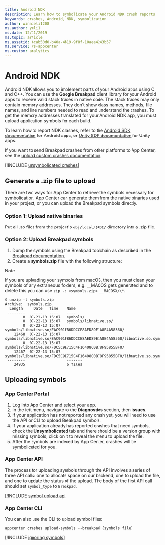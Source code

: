 ```yaml
---
title: Android NDK
description: Learn how to symbolicate your Android NDK crash reports
keywords: crashes, Android, NDK, symbolication
author: winnieli1208
ms.author: yuli1
ms.date: 12/11/2019
ms.topic: article
ms.assetid: 6cab50d0-b40a-4b19-9f8f-10aea4243b57
ms.service: vs-appcenter
ms.custom: analytics
---
```


# Android NDK

Android NDK allows you to implement parts of your Android apps using C and C++. You can use the **Google Breakpad** client library for your Android apps to receive valid stack traces in native code. The stack traces may only contain memory addresses. They don’t show class names, methods, file names, and line numbers needed to read and understand the crashes. To get the memory addresses translated for your Android NDK app, you must upload application symbols for each build.

To learn how to report NDK crashes, refer to the [Android SDK documentation](~/sdk/crashes/android.md#reporting-ndk-crashes) for Android apps, or [Unity SDK documentation](~/sdk/crashes/unity.md#reporting-ndk-crashes) for Unity apps.

If you want to send Breakpad crashes from other platforms to App Center, see the [upload custom crashes documentation](~/diagnostics/upload-crashes.md#upload-a-breakpad-crash-log-and-minidump).

[!INCLUDE [unsymbolicated crashes](includes/unsymbolicated-crashes.md)]

## Generate a .zip file to upload

There are two ways for App Center to retrieve the symbols necessary for symbolication. App Center can generate them from the native binaries used in your project, or you can upload the Breakpad symbols directly.

### Option 1: Upload native binaries
Put all .so files from the project's `obj/local/$ABI/` directory into a .zip file.

### Option 2: Upload Breakpad symbols
1. Dump the symbols using the Breakpad toolchain as described in the [Breakpad documentation](https://chromium.googlesource.com/breakpad/breakpad/+/master/README.ANDROID#93).
2. Create a **symbols.zip** file with the following structure:
> [!NOTE]
> If you are uploading your symbols from macOS, then you must clean your symbols of any extraneous folders, e.g. __MACOS gets generated and to delete this you can use `zip -d <symbols.zip> __MACOSX/\*`.

```text
$ unzip -l symbols.zip
Archive:  symbols.zip
  Length     Date   Time    Name
 --------    ----   ----    ----
        0  07-22-13 15:07   symbols/
        0  07-22-13 15:07   symbols/libnative.so/
        0  07-22-13 15:07   symbols/libnative.so/EAC901FB6DDCCE8AED89E1A8E4A58360/
    12468  07-22-13 15:07   symbols/libnative.so/EAC901FB6DDCCE8AED89E1A8E4A58360/libnative.so.sym
        0  07-22-13 15:07   symbols/libnative.so/FDC5C9E715C4F16408C0B78F95855BF0/
    12467  07-22-13 15:07   symbols/libnative.so/FDC5C9E715C4F16408C0B78F95855BF0/libnative.so.sym
 --------                   -------
    24935                   6 files
```

## Uploading symbols

### App Center Portal

1. Log into App Center and select your app.
1. In the left menu, navigate to the **Diagnostics** section, then **Issues**.
1. If your application has not reported any crash yet, you will need to use the API or CLI to upload Breakpad symbols.
1. If your application already has reported crashes that need symbols, check the **Unsymbolicated** tab and there should be a version group with missing symbols, click on it to reveal the menu to upload the file.
1. After the symbols are indexed by App Center, crashes will be symbolicated for you.

### App Center API

The process for uploading symbols through the API involves a series of three API calls: one to allocate space on our backend, one to upload the file, and one to update the status of the upload. The body of the first API call should set `symbol_type` to `Breakpad`.

[!INCLUDE [symbol upload api](includes/symbol-upload-api.md)]

### App Center CLI
You can also use the CLI to upload symbol files:

```shell
appcenter crashes upload-symbols --breakpad {symbols file}
```

[!INCLUDE [ignoring symbols](includes/ignoring-symbols.md)]
